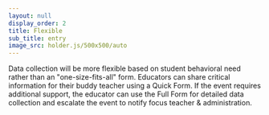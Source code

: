 ```yaml
---
layout: null
display_order: 2
title: Flexible
sub_title: entry
image_src: holder.js/500x500/auto
---
```

Data collection will be more flexible based on student behavioral need rather than an "one-size-fits-all" form. Educators can share critical information for their buddy teacher using a Quick Form. If the event requires additional support, the educator can use the Full Form for detailed data collection and escalate the event to notify focus teacher & administration.  